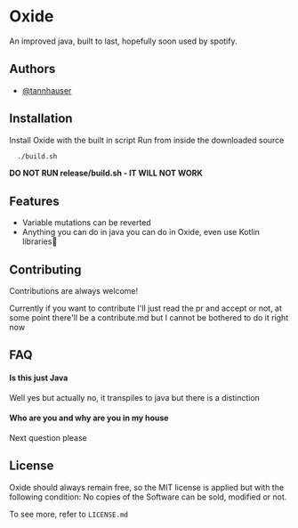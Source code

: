
# Oxide

An improved java, built to last, hopefully soon used by spotify.


## Authors

- [@tannhauser](https://github.com/githubdex59)


## Installation

Install Oxide with the built in script
Run from inside the downloaded source
```bash
  ./build.sh
```
**DO NOT RUN release/build.sh - IT WILL NOT WORK**

## Features

- Variable mutations can be reverted
- Anything you can do in java you can do in Oxide, even use Kotlin libraries🤮
 

## Contributing

Contributions are always welcome!

Currently if you want to contribute I'll just read the pr and accept or not, at some point there'll be a contribute.md but I cannot be bothered to do it right now


## FAQ

#### Is this just Java

Well yes but actually no, it transpiles to java but there is a distinction

#### Who are you and why are you in my house

Next question please

## License
Oxide should always remain free, so the MIT license is applied but with the following condition:
No copies of the Software can be sold, modified or not.

To see more, refer to `LICENSE.md`
